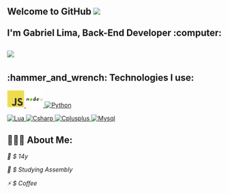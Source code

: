 <h2 align="left">
 <abc>
  <br> Welcome to GitHub <img src="https://user-images.githubusercontent.com/42378118/110234147-e3259600-7f4e-11eb-95be-0c4047144dea.gif" width="30"><br>
  <br> I'm Gabriel Lima, Back-End Developer :computer:<br>
  <br>
    <img src="https://user-images.githubusercontent.com/92191800/173620239-488926cf-9aea-4fd7-bc39-3944c07068a1.png" width="400">
 </abc>
</h2>

<h2 align="left">:hammer_and_wrench: Technologies I use:</h2>
<p align="left">
    <a href="https://developer.mozilla.org/en-US/docs/Web/JavaScript" target="_blank"> <img src="https://raw.githubusercontent.com/devicons/devicon/master/icons/javascript/javascript-original.svg" alt="javascript" width="40" height="40"/> </a>
      <a href="https://nodejs.org" target="_blank"> <img src="https://raw.githubusercontent.com/devicons/devicon/master/icons/nodejs/nodejs-original-wordmark.svg" alt="nodejs" width="40" height="40"/> </a>
  <a href="https://www.python.org/" target="-_blank"> <img src="https://cdn.jsdelivr.net/gh/devicons/devicon/icons/python/python-original-wordmark.svg" alt="Python" width="40" height="40"/> </a>

  <a href="https://www.lua.org/" target="_blank"> <img src="https://cdn.jsdelivr.net/gh/devicons/devicon/icons/lua/lua-plain-wordmark.svg" alt="Lua" width="40" height="40" /> </a>
  <a href="https://docs.microsoft.com/dotnet/csharp/" target="_blank"> <img src="https://cdn.jsdelivr.net/gh/devicons/devicon/icons/csharp/csharp-original.svg" alt="Csharp" width="40" height="40"/> </a>
  <a href="https://docs.microsoft.com/cpp/?view=msvc-170" target="_blank"> <img src="https://cdn.jsdelivr.net/gh/devicons/devicon/icons/cplusplus/cplusplus-original.svg" alt="Cplusplus" width="40" height="40"/> </a>
<a href="https://www.mysql.com/" target="_blank"> <img src="https://cdn.jsdelivr.net/gh/devicons/devicon/icons/mysql/mysql-original-wordmark.svg" alt="Mysql" width="40" height="40"/> </a>
  
<h2 align="left">👨🏻‍💻 About Me:</h2>
  
_🧑 $ 14y_

_📖 $ Studying Assembly_

_⚡ $ Coffee_
